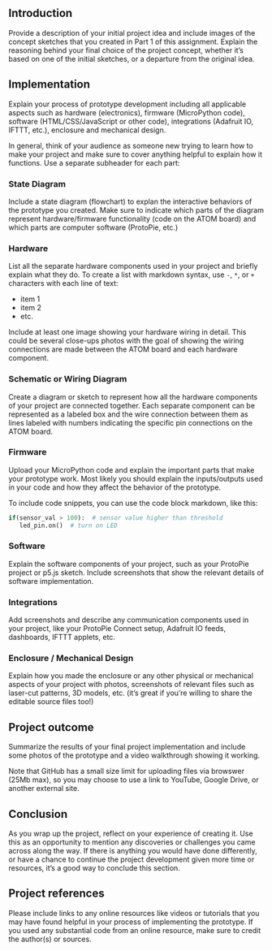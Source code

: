 ## Introduction   

Provide a description of your initial project idea and include images of the concept sketches that you created in Part 1 of this assignment.  Explain the reasoning behind your final choice of the project concept, whether it’s based on one of the initial sketches, or a departure from the original idea.  

## Implementation   

Explain your process of prototype development including all applicable aspects such as hardware (electronics), firmware (MicroPython code), software (HTML/CSS/JavaScript or other code), integrations (Adafruit IO, IFTTT, etc.), enclosure and mechanical design.  

In general, think of your audience as someone new trying to learn how to make your project and make sure to cover anything helpful to explain how it functions.  Use a separate subheader for each part:

### State Diagram
  
Include a state diagram (flowchart) to explan the interactive behaviors of the prototype you created.  Make sure to indicate which parts of the diagram represent hardware/firmware functionality (code on the ATOM board) and which parts are computer software (ProtoPie, etc.)   
  
### Hardware

List all the separate hardware components used in your project and briefly explain what they do.  To create a list with markdown syntax, use `-`, `*`, or `+` characters with each line of text:  
* item 1  
* item 2   
* etc.  

Include at least one image showing your hardware wiring in detail.  This could be several close-ups photos with the goal of showing the wiring connections are made between the ATOM board and each hardware component.  
  
### Schematic or Wiring Diagram

Create a diagram or sketch to represent how all the hardware components of your project are connected together.  Each separate component can be represented as a labeled box and the wire connection between them as lines labeled with numbers indicating the specific pin connections on the ATOM board.  

### Firmware   

Upload your MicroPython code and explain the important parts that make your prototype work.  Most likely you should explain the inputs/outputs used in your code and how they affect the behavior of the prototype.

To include code snippets, you can use the code block markdown, like this:

``` Python  
if(sensor_val > 100):  # sensor value higher than threshold
   led_pin.on()  # turn on LED
```

### Software   

Explain the software components of your project, such as your ProtoPie project or p5.js sketch.  Include screenshots that show the relevant details of software implementation.  

### Integrations   

Add screenshots and describe any communication components used in your project, like your ProtoPie Connect setup, Adafruit IO feeds, dashboards, IFTTT applets, etc.   

### Enclosure / Mechanical Design   

Explain how you made the enclosure or any other physical or mechanical aspects of your project with photos, screenshots of relevant files such as laser-cut patterns, 3D models, etc. (it’s great if you’re willing to share the editable source files too!)

## Project outcome  

Summarize the results of your final project implementation and include some photos of the prototype and a video walkthrough showing it working.  

Note that GitHub has a small size limit for uploading files via browswer (25Mb max), so you may choose to use a link to YouTube, Google Drive, or another external site.

## Conclusion  

As you wrap up the project, reflect on your experience of creating it.  Use this as an opportunity to mention any discoveries or challenges you came across along the way.  If there is anything you would have done differently, or have a chance to continue the project development given more time or resources, it’s a good way to conclude this section.

## Project references  

Please include links to any online resources like videos or tutorials that you may have found helpful in your process of implementing the prototype. If you used any substantial code from an online resource, make sure to credit the author(s) or sources.  

